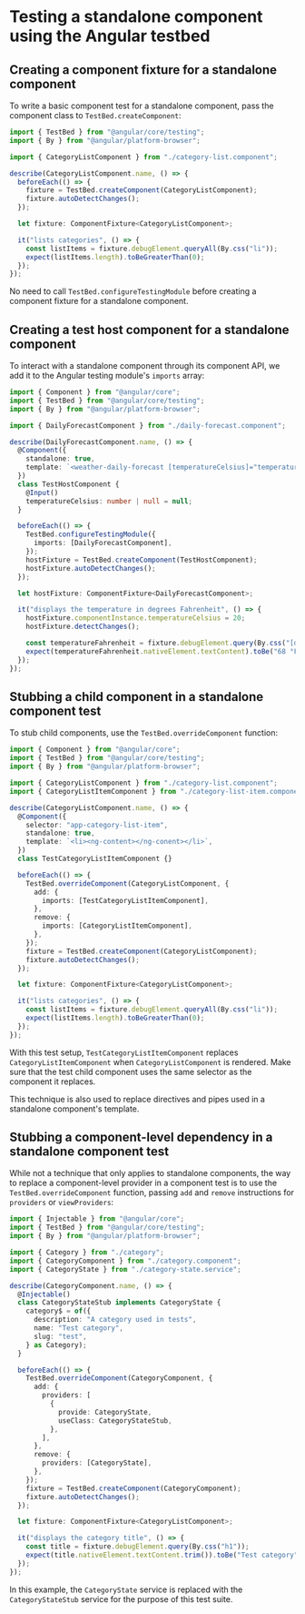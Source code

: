 # Testing a standalone component using the Angular testbed

## Creating a component fixture for a standalone component

To write a basic component test for a standalone component, pass the component class to `TestBed.createComponent`:

```ts
import { TestBed } from "@angular/core/testing";
import { By } from "@angular/platform-browser";

import { CategoryListComponent } from "./category-list.component";

describe(CategoryListComponent.name, () => {
  beforeEach(() => {
    fixture = TestBed.createComponent(CategoryListComponent);
    fixture.autoDetectChanges();
  });

  let fixture: ComponentFixture<CategoryListComponent>;

  it("lists categories", () => {
    const listItems = fixture.debugElement.queryAll(By.css("li"));
    expect(listItems.length).toBeGreaterThan(0);
  });
});
```

No need to call `TestBed.configureTestingModule` before creating a component fixture for a standalone component.

## Creating a test host component for a standalone component

To interact with a standalone component through its component API, we add it to the Angular testing module's `imports` array:

```ts
import { Component } from "@angular/core";
import { TestBed } from "@angular/core/testing";
import { By } from "@angular/platform-browser";

import { DailyForecastComponent } from "./daily-forecast.component";

describe(DailyForecastComponent.name, () => {
  @Component({
    standalone: true,
    template: `<weather-daily-forecast [temperatureCelsius]="temperatureCelsius"></weather-daily-forecast>`,
  })
  class TestHostComponent {
    @Input()
    temperatureCelsius: number | null = null;
  }

  beforeEach(() => {
    TestBed.configureTestingModule({
      imports: [DailyForecastComponent],
    });
    hostFixture = TestBed.createComponent(TestHostComponent);
    hostFixture.autoDetectChanges();
  });

  let hostFixture: ComponentFixture<DailyForecastComponent>;

  it("displays the temperature in degrees Fahrenheit", () => {
    hostFixture.componentInstance.temperatureCelsius = 20;
    hostFixture.detectChanges();

    const temperatureFahrenheit = fixture.debugElement.query(By.css("[data-testid=temperature-fahrenheit]"));
    expect(temperatureFahrenheit.nativeElement.textContent).toBe("68 °F");
  });
});
```

## Stubbing a child component in a standalone component test

To stub child components, use the `TestBed.overrideComponent` function:

```ts
import { Component } from "@angular/core";
import { TestBed } from "@angular/core/testing";
import { By } from "@angular/platform-browser";

import { CategoryListComponent } from "./category-list.component";
import { CategoryListItemComponent } from "./category-list-item.component";

describe(CategoryListComponent.name, () => {
  @Component({
    selector: "app-category-list-item",
    standalone: true,
    template: `<li><ng-content></ng-conent></li>`,
  })
  class TestCategoryListItemComponent {}

  beforeEach(() => {
    TestBed.overrideComponent(CategoryListComponent, {
      add: {
        imports: [TestCategoryListItemComponent],
      },
      remove: {
        imports: [CategoryListItemComponent],
      },
    });
    fixture = TestBed.createComponent(CategoryListComponent);
    fixture.autoDetectChanges();
  });

  let fixture: ComponentFixture<CategoryListComponent>;

  it("lists categories", () => {
    const listItems = fixture.debugElement.queryAll(By.css("li"));
    expect(listItems.length).toBeGreaterThan(0);
  });
});
```

With this test setup, `TestCategoryListItemComponent` replaces `CategoryListItemComponent` when `CategoryListComponent` is rendered. Make sure that the test child component uses the same selector as the component it replaces.

This technique is also used to replace directives and pipes used in a standalone component's template.

## Stubbing a component-level dependency in a standalone component test

While not a technique that only applies to standalone components, the way to replace a component-level provider in a component test is to use the `TestBed.overrideComponent` function, passing `add` and `remove` instructions for `providers` or `viewProviders`:

```ts
import { Injectable } from "@angular/core";
import { TestBed } from "@angular/core/testing";
import { By } from "@angular/platform-browser";

import { Category } from "./category";
import { CategoryComponent } from "./category.component";
import { CategoryState } from "./category-state.service";

describe(CategoryComponent.name, () => {
  @Injectable()
  class CategoryStateStub implements CategoryState {
    category$ = of({
      description: "A category used in tests",
      name: "Test category",
      slug: "test",
    } as Category);
  }

  beforeEach(() => {
    TestBed.overrideComponent(CategoryComponent, {
      add: {
        providers: [
          {
            provide: CategoryState,
            useClass: CategoryStateStub,
          },
        ],
      },
      remove: {
        providers: [CategoryState],
      },
    });
    fixture = TestBed.createComponent(CategoryComponent);
    fixture.autoDetectChanges();
  });

  let fixture: ComponentFixture<CategoryListComponent>;

  it("displays the category title", () => {
    const title = fixture.debugElement.query(By.css("h1"));
    expect(title.nativeElement.textContent.trim()).toBe("Test category");
  });
});
```

In this example, the `CategoryState` service is replaced with the `CategoryStateStub` service for the purpose of this test suite.
